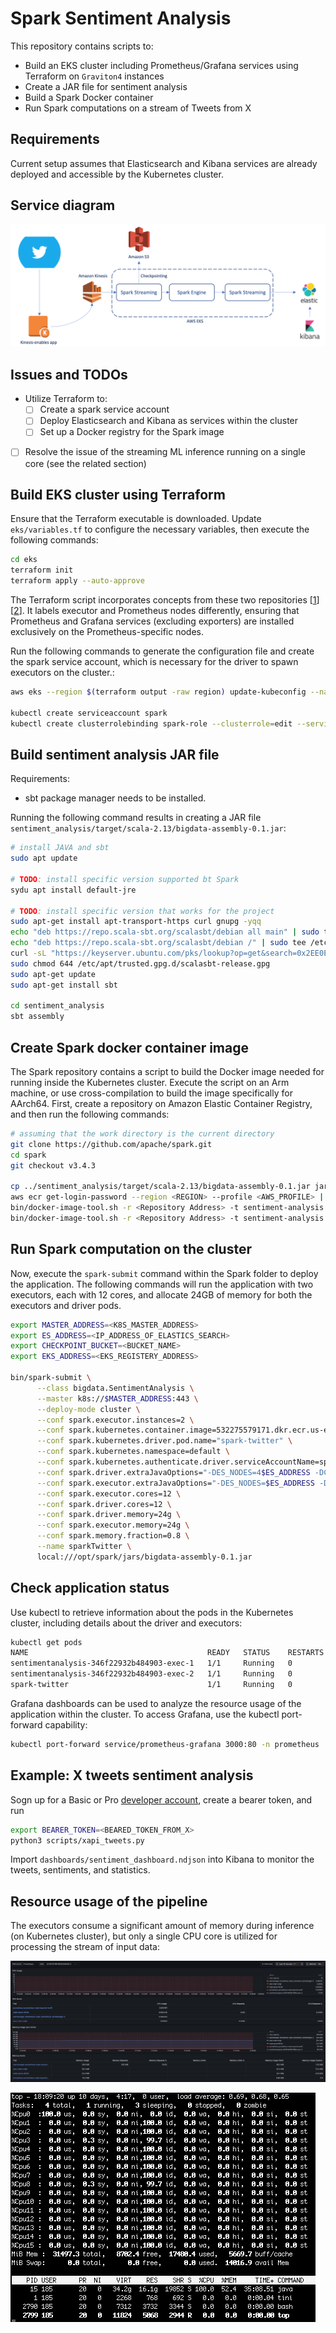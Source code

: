 # Spark Sentiment Analysis

This repository contains scripts to:

- Build an EKS cluster including Prometheus/Grafana services using Terraform on `Graviton4` instances
- Create a JAR file for sentiment analysis
- Build a Spark Docker container
- Run Spark computations on a stream of Tweets from X

## Requirements

Current setup assumes that Elasticsearch and Kibana services are already deployed and accessible by the Kubernetes cluster.

## Service diagram

![spark sentiment analysis](images/spark-streaming.png "spark sentiment analysis")

## Issues and TODOs

- Utilize Terraform to:
  - [ ] Create a spark service account
  - [ ] Deploy Elasticsearch and Kibana as services within the cluster
  - [ ] Set up a Docker registry for the Spark image
  
- [ ] Resolve the issue of the streaming ML inference running on a single core (see the related section)

## Build EKS cluster using Terraform

Ensure that the Terraform executable is downloaded. Update `eks/variables.tf` to configure the necessary variables, then execute the following commands:

```bash
cd eks
terraform init
terraform apply --auto-approve
```

The Terraform script incorporates concepts from these two repositories [[1](https://github.com/hashicorp/learn-terraform-provision-eks-cluster)][[2](https://github.com/DNXLabs/terraform-aws-eks-grafana-prometheus)]. It labels executor and Prometheus nodes differently, ensuring that Prometheus and Grafana services (excluding exporters) are installed exclusively on the Prometheus-specific nodes.

Run the following commands to generate the configuration file and create the spark service account, which is necessary for the driver to spawn executors on the cluster.:

```bash
aws eks --region $(terraform output -raw region) update-kubeconfig --name $(terraform output -raw cluster_name) --profile <AWS_PROFILE_NAME>

kubectl create serviceaccount spark
kubectl create clusterrolebinding spark-role --clusterrole=edit --serviceaccount=default:spark --namespace=default
```

## Build sentiment analysis JAR file

Requirements:

- sbt package manager needs to be installed.

Running the following command results in creating a JAR file `sentiment_analysis/target/scala-2.13/bigdata-assembly-0.1.jar`:

```bash
# install JAVA and sbt
sudo apt update

# TODO: install specific version supported bt Spark
sydu apt install default-jre

# TODO: install specific version that works for the project
sudo apt-get install apt-transport-https curl gnupg -yqq
echo "deb https://repo.scala-sbt.org/scalasbt/debian all main" | sudo tee /etc/apt/sources.list.d/sbt.list
echo "deb https://repo.scala-sbt.org/scalasbt/debian /" | sudo tee /etc/apt/sources.list.d/sbt_old.list
curl -sL "https://keyserver.ubuntu.com/pks/lookup?op=get&search=0x2EE0EA64E40A89B84B2DF73499E82A75642AC823" | sudo -H gpg --no-default-keyring --keyring gnupg-ring:/etc/apt/trusted.gpg.d/scalasbt-release.gpg --import
sudo chmod 644 /etc/apt/trusted.gpg.d/scalasbt-release.gpg
sudo apt-get update
sudo apt-get install sbt

cd sentiment_analysis
sbt assembly
```

## Create Spark docker container image

The Spark repository contains a script to build the Docker image needed for running inside the Kubernetes cluster. Execute the script on an Arm machine, or use cross-compilation to build the image specifically for AArch64. First, create a repository on Amazon Elastic Container Registry, and then run the following commands:

```bash
# assuming that the work directory is the current directory
git clone https://github.com/apache/spark.git
cd spark
git checkout v3.4.3

cp ../sentiment_analysis/target/scala-2.13/bigdata-assembly-0.1.jar jars/
aws ecr get-login-password --region <REGION> --profile <AWS_PROFILE> | docker login --username AWS --password-stdin 532275579171.dkr.ecr.us-east-1.amazonaws.com
bin/docker-image-tool.sh -r <Repository Address> -t sentiment-analysis build
bin/docker-image-tool.sh -r <Repository Address> -t sentiment-analysis push
```

## Run Spark computation on the cluster

Now, execute the `spark-submit` command within the Spark folder to deploy the application. The following commands will run the application with two executors, each with 12 cores, and allocate 24GB of memory for both the executors and driver pods.

```bash
export MASTER_ADDRESS=<K8S_MASTER_ADDRESS>
export ES_ADDRESS=<IP_ADDRESS_OF_ELASTICS_SEARCH>
export CHECKPOINT_BUCKET=<BUCKET_NAME>
export EKS_ADDRESS=<EKS_REGISTERY_ADDRESS>

bin/spark-submit \
      --class bigdata.SentimentAnalysis \
      --master k8s://$MASTER_ADDRESS:443 \
      --deploy-mode cluster \
      --conf spark.executor.instances=2 \
      --conf spark.kubernetes.container.image=532275579171.dkr.ecr.us-east-1.amazonaws.com/spark:sentiment-analysis \
      --conf spark.kubernetes.driver.pod.name="spark-twitter" \
      --conf spark.kubernetes.namespace=default \
      --conf spark.kubernetes.authenticate.driver.serviceAccountName=spark \
      --conf spark.driver.extraJavaOptions="-DES_NODES=4$ES_ADDRESS -DCHECKPOINT_LOCATION=s3a://$CHECKPOINT_BUCKET/checkpoints/" \
      --conf spark.executor.extraJavaOptions="-DES_NODES=$ES_ADDRESS -DCHECKPOINT_LOCATION=s3a://$CHECKPOINT_BUCKET/checkpoints/" \
      --conf spark.executor.cores=12 \
      --conf spark.driver.cores=12 \
      --conf spark.driver.memory=24g \
      --conf spark.executor.memory=24g \
      --conf spark.memory.fraction=0.8 \
      --name sparkTwitter \
      local:///opt/spark/jars/bigdata-assembly-0.1.jar
```

## Check application status

Use kubectl to retrieve information about the pods in the Kubernetes cluster, including details about the driver and executors:

```bash
kubectl get pods
NAME                                        READY   STATUS    RESTARTS   AGE
sentimentanalysis-346f22932b484903-exec-1   1/1     Running   0          7h52m
sentimentanalysis-346f22932b484903-exec-2   1/1     Running   0          7h52m
spark-twitter                               1/1     Running   0          7h53m
```

Grafana dashboards can be used to analyze the resource usage of the application within the cluster. To access Grafana, use the kubectl port-forward capability:

```bash
kubectl port-forward service/prometheus-grafana 3000:80 -n prometheus
```

## Example: X tweets sentiment analysis

Sogn up for a Basic or Pro [developer account](https://developer.x.com/en/docs/x-api/getting-started/getting-access-to-the-x-api), create a bearer token, and run

```bash
export BEARER_TOKEN=<BEARED_TOKEN_FROM_X>
python3 scripts/xapi_tweets.py
```

Import `dashboards/sentiment_dashboard.ndjson` into Kibana to monitor the tweets, sentiments, and  statistics.

## Resource usage of the pipeline

The executors consume a significant amount of memory during inference (on Kubernetes cluster), but only a single CPU core is utilized for processing the stream of input data:

![resources](images/resource_usage.png "resources")

![cpus](images/cpus.png "cpus")
